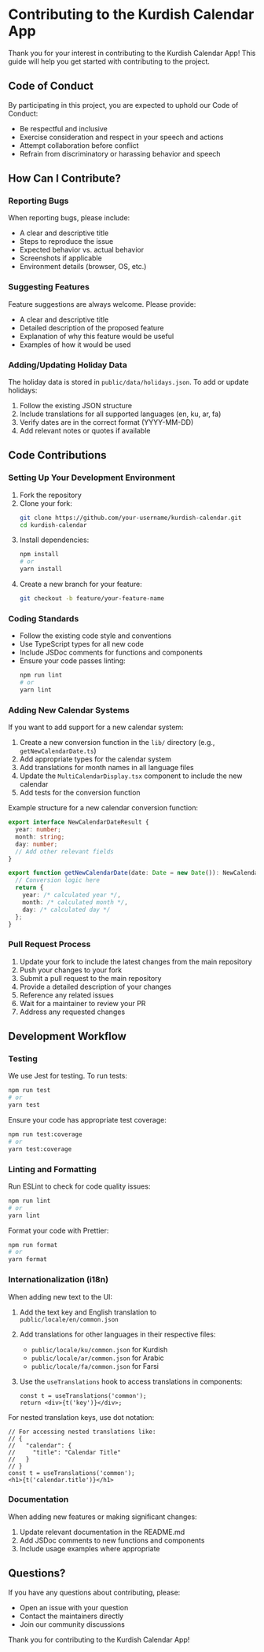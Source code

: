 # Contributing to the Kurdish Calendar App

Thank you for your interest in contributing to the Kurdish Calendar App! This guide will help you get started with contributing to the project.

## Code of Conduct

By participating in this project, you are expected to uphold our Code of Conduct:
- Be respectful and inclusive
- Exercise consideration and respect in your speech and actions
- Attempt collaboration before conflict
- Refrain from discriminatory or harassing behavior and speech

## How Can I Contribute?

### Reporting Bugs

When reporting bugs, please include:
- A clear and descriptive title
- Steps to reproduce the issue
- Expected behavior vs. actual behavior
- Screenshots if applicable
- Environment details (browser, OS, etc.)

### Suggesting Features

Feature suggestions are always welcome. Please provide:
- A clear and descriptive title
- Detailed description of the proposed feature
- Explanation of why this feature would be useful
- Examples of how it would be used

### Adding/Updating Holiday Data

The holiday data is stored in `public/data/holidays.json`. To add or update holidays:
1. Follow the existing JSON structure
2. Include translations for all supported languages (en, ku, ar, fa)
3. Verify dates are in the correct format (YYYY-MM-DD)
4. Add relevant notes or quotes if available

## Code Contributions

### Setting Up Your Development Environment

1. Fork the repository
2. Clone your fork:
   ```bash
   git clone https://github.com/your-username/kurdish-calendar.git
   cd kurdish-calendar
   ```
3. Install dependencies:
   ```bash
   npm install
   # or
   yarn install
   ```
4. Create a new branch for your feature:
   ```bash
   git checkout -b feature/your-feature-name
   ```

### Coding Standards

- Follow the existing code style and conventions
- Use TypeScript types for all new code
- Include JSDoc comments for functions and components
- Ensure your code passes linting:
  ```bash
  npm run lint
  # or
  yarn lint
  ```

### Adding New Calendar Systems

If you want to add support for a new calendar system:

1. Create a new conversion function in the `lib/` directory (e.g., `getNewCalendarDate.ts`)
2. Add appropriate types for the calendar system
3. Add translations for month names in all language files
4. Update the `MultiCalendarDisplay.tsx` component to include the new calendar
5. Add tests for the conversion function

Example structure for a new calendar conversion function:

```typescript
export interface NewCalendarDateResult {
  year: number;
  month: string;
  day: number;
  // Add other relevant fields
}

export function getNewCalendarDate(date: Date = new Date()): NewCalendarDateResult {
  // Conversion logic here
  return {
    year: /* calculated year */,
    month: /* calculated month */,
    day: /* calculated day */
  };
}
```

### Pull Request Process

1. Update your fork to include the latest changes from the main repository
2. Push your changes to your fork
3. Submit a pull request to the main repository
4. Provide a detailed description of your changes
5. Reference any related issues
6. Wait for a maintainer to review your PR
7. Address any requested changes

## Development Workflow

### Testing

We use Jest for testing. To run tests:

```bash
npm run test
# or
yarn test
```

Ensure your code has appropriate test coverage:

```bash
npm run test:coverage
# or
yarn test:coverage
```

### Linting and Formatting

Run ESLint to check for code quality issues:

```bash
npm run lint
# or
yarn lint
```

Format your code with Prettier:

```bash
npm run format
# or
yarn format
```

### Internationalization (i18n)

When adding new text to the UI:

1. Add the text key and English translation to `public/locale/en/common.json`
2. Add translations for other languages in their respective files:
   - `public/locale/ku/common.json` for Kurdish
   - `public/locale/ar/common.json` for Arabic
   - `public/locale/fa/common.json` for Farsi

3. Use the `useTranslations` hook to access translations in components:
   ```tsx
   const t = useTranslations('common');
   return <div>{t('key')}</div>;
   ```

For nested translation keys, use dot notation:
```tsx
// For accessing nested translations like:
// {
//   "calendar": {
//     "title": "Calendar Title"
//   }
// }
const t = useTranslations('common');
<h1>{t('calendar.title')}</h1>
```

### Documentation

When adding new features or making significant changes:

1. Update relevant documentation in the README.md
2. Add JSDoc comments to new functions and components
3. Include usage examples where appropriate

## Questions?

If you have any questions about contributing, please:
- Open an issue with your question
- Contact the maintainers directly
- Join our community discussions

Thank you for contributing to the Kurdish Calendar App! 